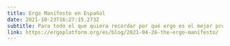 ```yaml
---
title: Ergo Manifesto en Español
date: 2021-10-23T16:27:15.273Z
subtitle: Para todo el que quiera recordar por qué ergo es el mejor proyecto, y por qué va a cambiar la vida de todos nosotros que estamos aquí los primeros, leed esto.
link: https://ergoplatform.org/es/blog/2021-04-26-the-ergo-manifesto/
---
```

